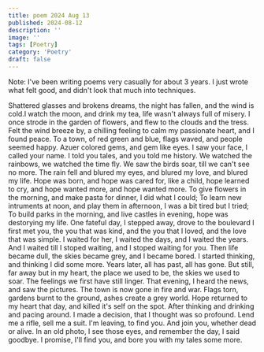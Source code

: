 ```yaml
---
title: poem 2024 Aug 13
published: 2024-08-12
description: ''
image: ''
tags: [Poetry]
category: 'Poetry'
draft: false
---
```

Note: I've been writing poems very casually for about 3 years. I just wrote what felt good, and didn't look that much into techniques.

Shattered glasses and brokens dreams, the night has fallen, and the wind is cold.I watch the moon, and drink my tea, life wasn't always full of misery. I once strode in the garden of flowers, and flew to the clouds and the tress. Felt the wind breeze by, a chilling feeling to calm my passionate heart, and I found peace. To a town, of red green and blue, flags waved, and people seemed happy.
Azuer colored gems, and gem like eyes. I saw your face, I called your name. I told you tales, and you told me history. We watched the rainbows, we watched the time fly. We saw the birds soar, till we can't see no more. The rain fell and blured my eyes, and blured my love, and blured my life. Hope was born, and hope was cared for, like a child, hope learned to cry, and hope wanted more, and hope wanted more. To give flowers in the morning, and make pasta for dinner, I did what I could; To learn new intruments at noon, and play them in afternoon, I was a bit tired but I tried; To build parks in the morning, and live castles in evening, hope was destorying my life. One fateful day, I stepped away, drove to the boulevard I first met you, the you that was kind, and the you that I loved, and the love that was simple. I waited for her, I waited the days, and I waited the years. And I waited till I stoped waiting, and I stoped waiting for you. Then life became dull, the skies became grey, and I became bored. I started thinking, and thinking I did some more.
Years later, all has past, all has gone. But still, far away but in my heart, the place we used to be, the skies we used to soar. The feelings we first have still linger.
That evening, I heard the news, and saw the pictures. The town is now gone in fire and war. Flags torn, gardens burnt to the ground, ashes create a grey world. Hope returned to my heart that day, and killed it's self on the spot. After thinking and drinking and pacing around. I made a decision, that I thought was so profound. Lend me a rifle, sell me a suit. I'm leaving, to find you. And join you, whether dead or alive. In an old photo, I see those eyes, and remember the day, I said goodbye. I promise, I'll find you, and bore you with my tales some more.
